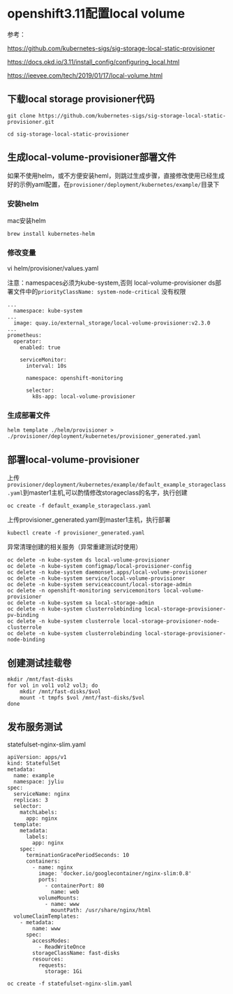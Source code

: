 # openshift3.11配置local volume

参考：

https://github.com/kubernetes-sigs/sig-storage-local-static-provisioner

https://docs.okd.io/3.11/install_config/configuring_local.html

https://ieevee.com/tech/2019/01/17/local-volume.html

## 下载local storage provisioner代码

```
git clone https://github.com/kubernetes-sigs/sig-storage-local-static-provisioner.git
```

```
cd sig-storage-local-static-provisioner
```

## 生成local-volume-provisioner部署文件

如果不使用helm，或不方便安装heml，则跳过生成步骤，直接修改使用已经生成好的示例yaml配置，在`provisioner/deployment/kubernetes/example/`目录下

### 安装helm

mac安装helm

```
brew install kubernetes-helm
```


### 修改变量

vi helm/provisioner/values.yaml

注意：namespaces必须为kube-system,否则 local-volume-provisioner ds部署文件中的`priorityClassName: system-node-critical` 没有权限

```
...
  namespace: kube-system
...
  image: quay.io/external_storage/local-volume-provisioner:v2.3.0
...
prometheus:
  operator:
    enabled: true

    serviceMonitor:
      interval: 10s

      namespace: openshift-monitoring

      selector:
        k8s-app: local-volume-provisioner
```

### 生成部署文件

```
helm template ./helm/provisioner > ./provisioner/deployment/kubernetes/provisioner_generated.yaml
```

## 部署local-volume-provisioner

上传`provisioner/deployment/kubernetes/example/default_example_storageclass.yaml`到master1主机,可以酌情修改storageclass的名字，执行创建

```
oc create -f default_example_storageclass.yaml
```

上传provisioner_generated.yaml到master1主机，执行部署

```
kubectl create -f provisioner_generated.yaml
```

异常清理创建的相关服务（异常重建测试时使用）
  
```
oc delete -n kube-system ds local-volume-provisioner
oc delete -n kube-system configmap/local-provisioner-config
oc delete -n kube-system daemonset.apps/local-volume-provisioner
oc delete -n kube-system service/local-volume-provisioner
oc delete -n kube-system serviceaccount/local-storage-admin
oc delete -n openshift-monitoring servicemonitors local-volume-provisioner
oc delete -n kube-system sa local-storage-admin
oc delete -n kube-system clusterrolebinding local-storage-provisioner-pv-binding
oc delete -n kube-system clusterrole local-storage-provisioner-node-clusterrole
oc delete -n kube-system clusterrolebinding local-storage-provisioner-node-binding
```

## 创建测试挂载卷
  
```
mkdir /mnt/fast-disks
for vol in vol1 vol2 vol3; do
    mkdir /mnt/fast-disks/$vol
    mount -t tmpfs $vol /mnt/fast-disks/$vol
done
```

## 发布服务测试

statefulset-nginx-slim.yaml

```
apiVersion: apps/v1
kind: StatefulSet
metadata:
  name: example
  namespace: jyliu
spec:
  serviceName: nginx
  replicas: 3
  selector:
    matchLabels:
      app: nginx
  template:
    metadata:
      labels:
        app: nginx
    spec:
      terminationGracePeriodSeconds: 10
      containers:
        - name: nginx
          image: 'docker.io/googlecontainer/nginx-slim:0.8'
          ports:
            - containerPort: 80
              name: web
          volumeMounts:
            - name: www
              mountPath: /usr/share/nginx/html
  volumeClaimTemplates:
    - metadata:
        name: www
      spec:
        accessModes:
          - ReadWriteOnce
        storageClassName: fast-disks
        resources:
          requests:
            storage: 1Gi

```

```
oc create -f statefulset-nginx-slim.yaml
```
